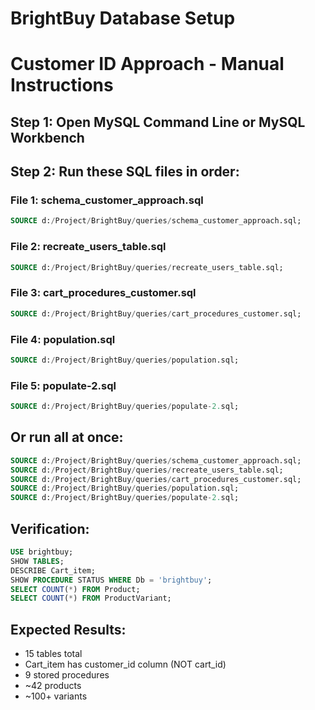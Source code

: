 # BrightBuy Database Setup
# Customer ID Approach - Manual Instructions

## Step 1: Open MySQL Command Line or MySQL Workbench

## Step 2: Run these SQL files in order:

### File 1: schema_customer_approach.sql
```sql
SOURCE d:/Project/BrightBuy/queries/schema_customer_approach.sql;
```

### File 2: recreate_users_table.sql
```sql
SOURCE d:/Project/BrightBuy/queries/recreate_users_table.sql;
```

### File 3: cart_procedures_customer.sql
```sql
SOURCE d:/Project/BrightBuy/queries/cart_procedures_customer.sql;
```

### File 4: population.sql
```sql
SOURCE d:/Project/BrightBuy/queries/population.sql;
```

### File 5: populate-2.sql
```sql
SOURCE d:/Project/BrightBuy/queries/populate-2.sql;
```

## Or run all at once:
```sql
SOURCE d:/Project/BrightBuy/queries/schema_customer_approach.sql;
SOURCE d:/Project/BrightBuy/queries/recreate_users_table.sql;
SOURCE d:/Project/BrightBuy/queries/cart_procedures_customer.sql;
SOURCE d:/Project/BrightBuy/queries/population.sql;
SOURCE d:/Project/BrightBuy/queries/populate-2.sql;
```

## Verification:
```sql
USE brightbuy;
SHOW TABLES;
DESCRIBE Cart_item;
SHOW PROCEDURE STATUS WHERE Db = 'brightbuy';
SELECT COUNT(*) FROM Product;
SELECT COUNT(*) FROM ProductVariant;
```

## Expected Results:
- 15 tables total
- Cart_item has customer_id column (NOT cart_id)
- 9 stored procedures
- ~42 products
- ~100+ variants
